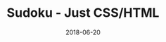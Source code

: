 ---
title: 'Sudoku - Just CSS/HTML'
description: 'Complete a sudoku puzzle without Javascript or server-side interaction.'
gametype: 'hard'
gameid: 90
date: 2018-06-20
tags: []
draft: false
type: 'games'
num19: [{'idx':1,'arr1':[1,2,3,4,5,6,7,8,9],'arr2':[1,2,3,4,5,6,7,8,9]},{'idx':2,'arr1':[1,2,3,4,5,6,7,8,9],'arr2':[1,2,3,4,5,6,7,8,9]},{'idx':3,'arr1':[1,2,3,4,5,6,7,8,9],'arr2':[1,2,3,4,5,6,7,8,9]},{'idx':4,'arr1':[1,2,3,4,5,6,7,8,9],'arr2':[1,2,3,4,5,6,7,8,9]},{'idx':5,'arr1':[1,2,3,4,5,6,7,8,9],'arr2':[1,2,3,4,5,6,7,8,9]},{'idx':6,'arr1':[1,2,3,4,5,6,7,8,9],'arr2':[1,2,3,4,5,6,7,8,9]},{'idx':7,'arr1':[1,2,3,4,5,6,7,8,9],'arr2':[1,2,3,4,5,6,7,8,9]},{'idx':8,'arr1':[1,2,3,4,5,6,7,8,9],'arr2':[1,2,3,4,5,6,7,8,9]},{'idx':9,'arr1':[1,2,3,4,5,6,7,8,9],'arr2':[1,2,3,4,5,6,7,8,9]}]
puzzle: [[0, 0, 9, 0, 0, 4, 0, 7, 3], [4, 0, 0, 0, 2, 0, 0, 0, 6], [1, 0, 2, 5, 0, 0, 0, 0, 0], [0, 0, 0, 0, 9, 7, 0, 0, 0], [0, 0, 0, 0, 0, 0, 8, 2, 0], [0, 0, 0, 0, 6, 5, 0, 0, 0], [2, 0, 1, 7, 0, 0, 0, 0, 0], [5, 0, 0, 0, 3, 0, 0, 0, 8], [0, 0, 3, 0, 0, 9, 0, 5, 2]]
layout: 'sudokucssstatic'
---